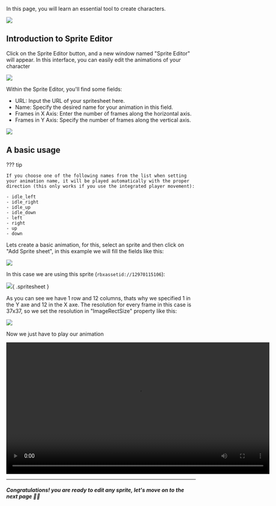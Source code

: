 <link rel="stylesheet" href="../../stylesheet/plugin_guide.css">

In this page, you will learn an essential tool to create characters.

![](../../assets/upsideenginebar.png)

## Introduction to Sprite Editor
Click on the Sprite Editor button, and a new window named "Sprite Editor" will appear. In this interface, you can easily edit the animations of your character

![](../../assets/spriteeditorinterface.png)

Within the Sprite Editor, you'll find some fields:

- URL: Input the URL of your spritesheet here.
- Name: Specify the desired name for your animation in this field.
- Frames in X Axis: Enter the number of frames along the horizontal axis.
- Frames in Y Axis: Specify the number of frames along the vertical axis.

![](../../assets/spriteeditoranimempty.png)

## A basic usage
??? tip
    
    If you choose one of the following names from the list when setting your animation name, it will be played automatically with the proper direction (this only works if you use the integrated player movement):
    
    - idle_left
    - idle_right
    - idle_up
    - idle_down
    - left
    - right
    - up
    - down

Lets create a basic animation, for this, select an sprite and then click on "Add Sprite sheet", in this example we will fill the fields like this:

![](../../assets/spriteeditorfill.png)

In this case we are using this sprite (`rbxassetid://12970115106`):

![](../../assets/spriteeditorslime.png){ .spritesheet }

As you can see we have 1 row and 12 columns, thats why we specified 1 in the Y axe and 12 in the X axe.
The resolution for every frame in this case is 37x37, so we set the resolution in "ImageRectSize" property like this:

![](../../assets/spriteeditorrectsize.png)

Now we just have to play our animation

<video width="700" controls>
  <source src="../../assets/spriteeditor.mp4" type="video/mp4">
</video>

___
##### Congratulations! you are ready to edit any sprite, let's move on to the next page 🎉🎉 

